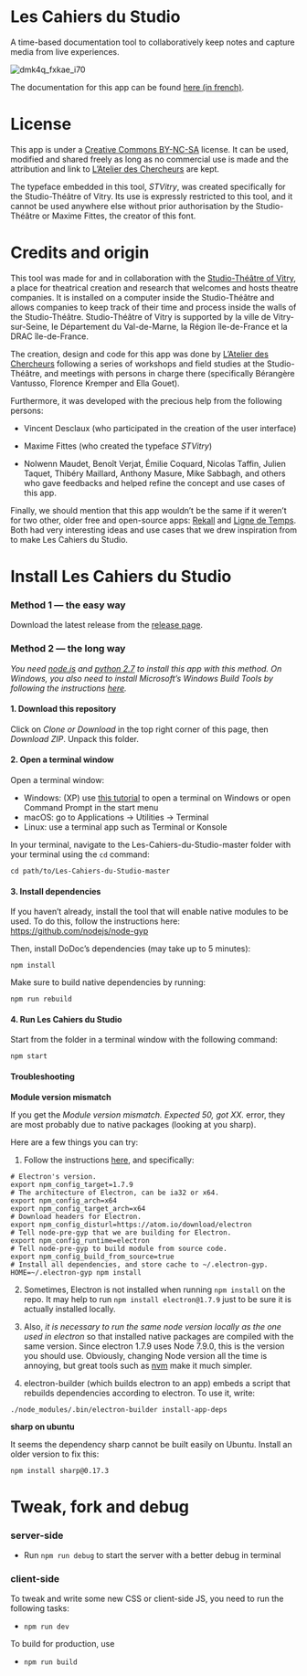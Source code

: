 # Les Cahiers du Studio

A time-based documentation tool to collaboratively keep notes and capture media from live experiences.

![dmk4q_fxkae_i70](https://user-images.githubusercontent.com/1948417/32667094-f8f3b43e-c639-11e7-98e2-22de0502fa96.png)

The documentation for this app can be found [here (in french)](https://latelier-des-chercheurs.fr/docs/manuel-les-cahiers-du-studio).

# License

This app is under a [Creative Commons BY-NC-SA](https://creativecommons.org/licenses/by-nc-sa/4.0/) license. It can be used, modified and shared freely as long as no commercial use is made and the attribution and link to [L’Atelier des Chercheurs](https://latelier-des-chercheurs.fr/) are kept.

The typeface embedded in this tool, *STVitry*, was created specifically for the Studio-Théâtre of Vitry. Its use is expressly restricted to this tool, and it cannot be used anywhere else without prior authorisation by the Studio-Théâtre or Maxime Fittes, the creator of this font.

# Credits and origin

This tool was made for and in collaboration with the [Studio-Théâtre of Vitry](http://www.studiotheatre.fr/), a place for theatrical creation and research that welcomes and hosts theatre companies. It is installed on a computer inside the Studio-Théâtre and allows companies to keep track of their time and process inside the walls of the Studio-Théâtre. Studio-Théâtre of Vitry is supported by la ville de Vitry-sur-Seine, le Département du Val-de-Marne, la Région île-de-France et la DRAC île-de-France.

The creation, design and code for this app was done by [L’Atelier des Chercheurs](https://latelier-des-chercheurs.fr/) following a series of workshops and field studies at the Studio-Théâtre, and meetings with persons in charge there (specifically Bérangère Vantusso, Florence Kremper and Ella Gouet).

Furthermore, it was developed with the precious help from the following persons:

- Vincent Desclaux (who participated in the creation of the user interface)

- Maxime Fittes (who created the typeface *STVitry*)

- Nolwenn Maudet, Benoît Verjat, Émilie Coquard, Nicolas Taffin, Julien Taquet, Thibéry Maillard, Anthony Masure, Mike Sabbagh, and others who gave feedbacks and helped refine the concept and use cases of this app.

Finally, we should mention that this app wouldn’t be the same if it weren’t for two other, older free and open-source apps: [Rekall](http://www.rekall.fr/) and [Ligne de Temps](http://www.iri.centrepompidou.fr/outils/lignes-de-temps/). Both had very interesting ideas and use cases that we drew inspiration from to make Les Cahiers du Studio.

# Install Les Cahiers du Studio

### Method 1 — the easy way

Download the latest release from the [release page](https://github.com/l-atelier-des-chercheurs/Les-Cahiers-du-Studio/releases).

### Method 2 — the long way

_You need [node.js](https://nodejs.org/) and [python 2.7](https://www.python.org/) to install this app with this method. On Windows, you also need to install Microsoft’s Windows Build Tools by following the instructions [here](https://github.com/Microsoft/nodejs-guidelines/blob/master/windows-environment.md#prerequisites)._

#### 1. Download this repository

Click on *Clone or Download* in the top right corner of this page, then *Download ZIP*. Unpack this folder.

#### 2. Open a terminal window

Open a terminal window:

- Windows: (XP) use [this tutorial](http://wikistrea.fr/Comment_ouvrir_la_console_de_commande_Windows_en_mode_administrateur_%3F) to open a terminal on Windows or open Command Prompt in the start menu 
- macOS: go to Applications -> Utilities -> Terminal
- Linux: use a terminal app such as Terminal or Konsole

In your terminal, navigate to the Les-Cahiers-du-Studio-master folder with your terminal using the `cd` command:
```
cd path/to/Les-Cahiers-du-Studio-master
```

#### 3. Install dependencies

If you haven’t already, install the tool that will enable native modules to be used. To do this, follow the instructions here: https://github.com/nodejs/node-gyp

Then, install DoDoc’s dependencies (may take up to 5 minutes):
```
npm install
```  

Make sure to build native dependencies by running:

```
npm run rebuild
```
 
#### 4. Run Les Cahiers du Studio

Start from the folder in a terminal window with the following command:

```
npm start
```

#### Troubleshooting

**Module version mismatch**

If you get the *Module version mismatch. Expected 50, got XX.* error, they are most probably due to native packages (looking at you sharp). 

Here are a few things you can try:

1. Follow the instructions [here](https://github.com/electron/electron/blob/master/docs/tutorial/using-native-node-modules.md), and specifically:

```
# Electron's version.
export npm_config_target=1.7.9
# The architecture of Electron, can be ia32 or x64.
export npm_config_arch=x64
export npm_config_target_arch=x64
# Download headers for Electron.
export npm_config_disturl=https://atom.io/download/electron
# Tell node-pre-gyp that we are building for Electron.
export npm_config_runtime=electron
# Tell node-pre-gyp to build module from source code.
export npm_config_build_from_source=true
# Install all dependencies, and store cache to ~/.electron-gyp.
HOME=~/.electron-gyp npm install
```

2. Sometimes, Electron is not installed when running `npm install` on the repo. It may help to run `npm install electron@1.7.9` just to be sure it is actually installed locally.

3. Also, *it is necessary to run the same node version locally as the one used in electron* so that installed native packages are compiled with the same version. Since electron 1.7.9 uses Node 7.9.0, this is the version you should use. Obviously, changing Node version all the time is annoying, but great tools such as [nvm](https://github.com/creationix/nvm) make it much simpler.

4. electron-builder (which builds electron to an app) embeds a script that rebuilds dependencies according to electron. To use it, write: 

```
./node_modules/.bin/electron-builder install-app-deps
``` 

**sharp on ubuntu**

It seems the dependency sharp cannot be built easily on Ubuntu. Install an older version to fix this:

```
npm install sharp@0.17.3
```

# Tweak, fork and debug

### server-side

* Run `npm run debug` to start the server with a better debug in terminal

### client-side

To tweak and write some new CSS or client-side JS, you need to run the following tasks:

* `npm run dev`

To build for production, use 

* `npm run build`
